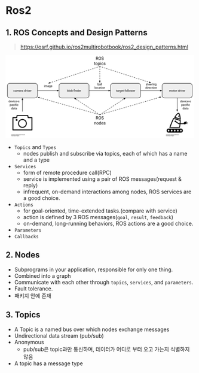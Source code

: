 # Ros2

## 1. ROS Concepts and Design Patterns
> https://osrf.github.io/ros2multirobotbook/ros2_design_patterns.html

![](../static/ros_graph_example.png)

- `Topics` and `Types`
  - nodes publish and subscribe via topics, each of which has a name and a type
- `Services`
  - form of remote procedure call(RPC)
  - service is implemented using a pair of ROS messages(request & reply)
  - infrequent, on-demand interactions among nodes, ROS services are a good choice.
- `Actions`
  - for goal-oriented, time-extended tasks.(compare with service)
  - action is defined by 3 ROS messages(`goal`, `result`, `feedback`)
  - on-demand, long-running behaviors, ROS actions are a good choice.
- `Parameters`
- `Callbacks`

## 2. Nodes
- Subprograms in your application, responsible for only one thing.
- Combined into a graph
- Communicate with each other through `topics`, `services`, and `parameters`.
- Fault tolerance.
- 패키지 안에 존재

## 3. Topics

- A Topic is a named bus over which nodes exchange messages
- Undirectional data stream (pub/sub)
- Anonymous
  - pub/sub은 topic과만 통신하며, 데이터가 어디로 부터 오고 가는지 식별하지 않음
- A topic has a message type
